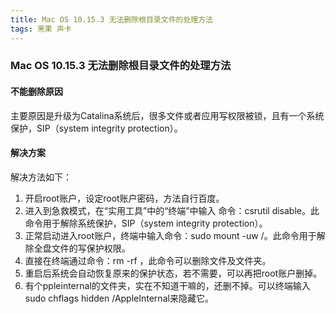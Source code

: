 ```yaml
---
title: Mac OS 10.15.3 无法删除根目录文件的处理方法
tags: 黑果 声卡
---
```


### Mac OS 10.15.3 无法删除根目录文件的处理方法

#### 不能删除原因
主要原因是升级为Catalina系统后，很多文件或者应用写权限被锁，且有一个系统保护，SIP（system integrity protection）。

#### 解决方案
解决方法如下：
1. 开启root账户，设定root账户密码，方法自行百度。
2. 进入到急救模式，在“实用工具”中的“终端”中输入 命令：csrutil disable。此命令用于解除系统保护，SIP（system integrity protection）。
3. 正常启动进入root账户，终端中输入命令：sudo mount -uw /。此命令用于解除全盘文件的写保护权限。
4. 直接在终端通过命令：rm -rf ，此命令可以删除文件及文件夹。
5. 重启后系统会自动恢复原来的保护状态，若不需要，可以再把root账户删掉。 
6. 有个ppleinternal的文件夹，实在不知道干嘛的，还删不掉。可以终端输入sudo chflags hidden /AppleInternal来隐藏它。